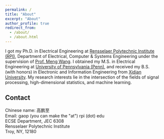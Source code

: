 ```yaml
---
permalink: /
title: "About"
excerpt: "About"
author_profile: true
redirect_from: 
  - /about/
  - /about.html
---
```


I got my Ph.D. in Electrical Engineering at [Rensselaer Polytechnic Institute (RPI)](http://rpi.edu/), Department of Electrical, Computer & Systems Engineering under  the supervision of [Prof. Meng Wang](https://ecse.rpi.edu/~wang/). I obtained my M.S. in Electrical Engineering at [University of Pennsylvania (Penn)](http://www.upenn.edu/), and received my B.S. (with honors) in Electronic and Information Engineering from [Xidian University](http://www.xidian.edu.cn/). My research interests lie in the intersection of the fields of signal processing, high-dimensional statistics, and machine learning.

**Contact**
------
Chinese name: 高鹏至  
Email: gaop (you can make the "at") rpi (dot) edu  
ECSE Department, JEC 6308  
Rensselaer Polytechnic Institute  
Troy, NY, 12180


